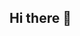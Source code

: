 ## Hi there 👋

<!--
**johnsmith-code/johnsmith-code** is a ✨ _special_ ✨ repository because its `README.md` (this file) appears on your GitHub profile.

Here are some ideas to get you started:

- 🔭 I’m currently working as full-stack developer. I specialized in React, Node.js, MongoDB and Express. Furthermore I have extensive experience with Next, Solid and so on.
- 🌱 I’m currently learning Angular and Jam Stack development.
- 👯 I’m looking to collaborate on good teams and indivisuals.
- 🤔 I’m looking for help with Jam stack developers.
- 📫 How to reach me: (716) 555-0100
-->
